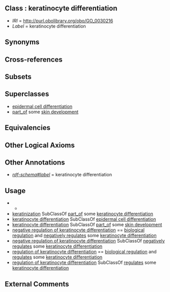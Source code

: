 
## Class : keratinocyte differentiation

 * *IRI* = http://purl.obolibrary.org/obo/GO_0030216
 * *Label* = keratinocyte differentiation

## Synonyms


## Cross-references


## Subsets


## Superclasses

 * [epidermal cell differentiation](../../GO/13/GO_0009913.md)
 * [part_of](../../BFO/50/BFO_0000050.md) some [skin development](../../GO/88/GO_0043588.md)

## Equivalencies


## Other Logical Axioms


## Other Annotations

 * *[rdf-schema#label](../../el/rdf-schema#label.md)* = keratinocyte differentiation

## Usage

 * -
 * [keratinization](../../GO/24/GO_0031424.md) SubClassOf [part_of](../../BFO/50/BFO_0000050.md) some [keratinocyte differentiation](../../GO/16/GO_0030216.md)
 * [keratinocyte differentiation](../../GO/16/GO_0030216.md) SubClassOf [epidermal cell differentiation](../../GO/13/GO_0009913.md)
 * [keratinocyte differentiation](../../GO/16/GO_0030216.md) SubClassOf [part_of](../../BFO/50/BFO_0000050.md) some [skin development](../../GO/88/GO_0043588.md)
 * [negative regulation of keratinocyte differentiation](../../GO/17/GO_0045617.md) == [biological regulation](../../GO/07/GO_0065007.md) and [negatively regulates](../../RO/12/RO_0002212.md) some [keratinocyte differentiation](../../GO/16/GO_0030216.md)
 * [negative regulation of keratinocyte differentiation](../../GO/17/GO_0045617.md) SubClassOf [negatively regulates](../../RO/12/RO_0002212.md) some [keratinocyte differentiation](../../GO/16/GO_0030216.md)
 * [regulation of keratinocyte differentiation](../../GO/16/GO_0045616.md) == [biological regulation](../../GO/07/GO_0065007.md) and [regulates](../../RO/11/RO_0002211.md) some [keratinocyte differentiation](../../GO/16/GO_0030216.md)
 * [regulation of keratinocyte differentiation](../../GO/16/GO_0045616.md) SubClassOf [regulates](../../RO/11/RO_0002211.md) some [keratinocyte differentiation](../../GO/16/GO_0030216.md)

## External Comments

